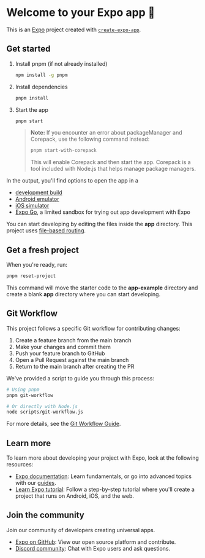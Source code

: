 # Welcome to your Expo app 👋

This is an [Expo](https://expo.dev) project created with [`create-expo-app`](https://www.npmjs.com/package/create-expo-app).

## Get started

1. Install pnpm (if not already installed)

   ```bash
   npm install -g pnpm
   ```

2. Install dependencies

   ```bash
   pnpm install
   ```

2. Start the app

   ```bash
   pnpm start
   ```

   > **Note:** If you encounter an error about packageManager and Corepack, use the following command instead:
   >
   > ```bash
   > pnpm start-with-corepack
   > ```
   >
   > This will enable Corepack and then start the app. Corepack is a tool included with Node.js that helps manage package managers.

In the output, you'll find options to open the app in a

- [development build](https://docs.expo.dev/develop/development-builds/introduction/)
- [Android emulator](https://docs.expo.dev/workflow/android-studio-emulator/)
- [iOS simulator](https://docs.expo.dev/workflow/ios-simulator/)
- [Expo Go](https://expo.dev/go), a limited sandbox for trying out app development with Expo

You can start developing by editing the files inside the **app** directory. This project uses [file-based routing](https://docs.expo.dev/router/introduction).

## Get a fresh project

When you're ready, run:

```bash
pnpm reset-project
```

This command will move the starter code to the **app-example** directory and create a blank **app** directory where you can start developing.

## Git Workflow

This project follows a specific Git workflow for contributing changes:

1. Create a feature branch from the main branch
2. Make your changes and commit them
3. Push your feature branch to GitHub
4. Open a Pull Request against the main branch
5. Return to the main branch after creating the PR

We've provided a script to guide you through this process:

```bash
# Using pnpm
pnpm git-workflow

# Or directly with Node.js
node scripts/git-workflow.js
```

For more details, see the [Git Workflow Guide](scripts/GIT_WORKFLOW.md).

## Learn more

To learn more about developing your project with Expo, look at the following resources:

- [Expo documentation](https://docs.expo.dev/): Learn fundamentals, or go into advanced topics with our [guides](https://docs.expo.dev/guides).
- [Learn Expo tutorial](https://docs.expo.dev/tutorial/introduction/): Follow a step-by-step tutorial where you'll create a project that runs on Android, iOS, and the web.

## Join the community

Join our community of developers creating universal apps.

- [Expo on GitHub](https://github.com/expo/expo): View our open source platform and contribute.
- [Discord community](https://chat.expo.dev): Chat with Expo users and ask questions.
